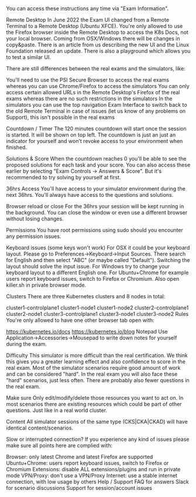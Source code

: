 You can access these instructions any time via "Exam Information".


Remote Desktop
In June 2022 the Exam UI changed from a Remote Terminal to a Remote Desktop (Ubuntu XFCE). You're only allowed to use the Firefox browser inside the Remote Desktop to access the K8s Docs, not your local browser. Coming from OSX/Windows there will be changes in copy&paste. There is an article from us describing the new UI and the Linux Foundation released an update. There is also a playground which allows you to test a similar UI.

There are still differences between the real exams and the simulators, like:

You'll need to use the PSI Secure Browser to access the real exams whereas you can use Chrome/Firefox to access the simulators
You can only access certain allowed URLs in the Remote Desktop's Firefox of the real exams whereas there are no such restrictions in the simulators
In the simulators you can use the top navigation Exam Interface to switch back to the old Remote Terminal in case of issues (let us know of any problems on Support), this isn't possible in the real exams

Countdown / Timer
The 120 minutes countdown will start once the session is started. It will be shown on top left. The countdown is just an just an indicator for yourself and won't revoke access to your environment when finished.

Solutions & Score
When the countdown reaches 0 you'll be able to see the proposed solutions for each task and your score. You can also access these earlier by selecting "Exam Controls -> Answers & Score". But it's recommended to try solving by yourself at first.

36hrs Access
You'll have access to your simulator environment during the next 36hrs. You'll always have access to the questions and solutions.

Browser reload or close
For the 36hrs your session will be kept running in the background. You can close the window or even use a different browser without losing changes.

Permissions
You have root permissions using sudo should you encounter any permission issues.

Keyboard issues (some keys won't work)
For OSX it could be your keyboard layout. Please go to Preferences->Keyboard->Input Sources. There search for English and then select "ABC" (or maybe called "Default"). Switching the layout should solve the input issue.
For Windows try to change your keyboard layout to a different English one.
For Ubuntu+Chrome for example users report keyboard issues, switch to Firefox or Chromium. Also open killer.sh in private browser mode.

Clusters
There are three Kubernetes clusters and 8 nodes in total:

cluster1-controlplane1
cluster1-node1
cluster1-node2
cluster2-controlplane1
cluster2-node1
cluster3-controlplane1
cluster3-node1
cluster3-node2
Rules
You're only allowed to have one other browser tab open with:

https://kubernetes.io/docs
https://kubernetes.io/blog
Notepad
Use Application->Accessories->Mousepad to write down notes for yourself during the exam.

Difficulty
This simulator is more difficult than the real certification. We think this gives you a greater learning effect and also confidence to score in the real exam. Most of the simulator scenarios require good amount of work and can be considered "hard". In the real exam you will also face these "hard" scenarios, just less often. There are probably also fewer questions in the real exam.

Make sure
Only edit/modify/delete those resources you want to act on. In most scenarios there are existing resources which could be part of other questions. Just like in a real world cluster.

Content
All simulator sessions of the same type (CKS|CKA|CKAD) will have identical content/scenarios.

Slow or interrupted connection?
If you experience any kind of issues please make sure all points here are complied with:

Browser: only latest Chrome and latest Firefox are supported
Ubuntu+Chrome: users report keyboard issues, switch to Firefox or Chromium
Extensions: disable ALL extensions/plugins and run in private mode
VPN/Proxy: don't use a VPN/Proxy
Internet: use a stable internet connection, with low usage by others
Help / Support
FAQ for answers
Slack for scenario discussions
Support for session/account issues